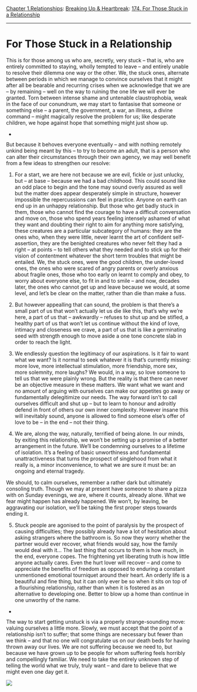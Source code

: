 [Chapter 1.Relationships](https://www.theschooloflife.com/thebookoflife/category/relationships/): [Breaking Up & Heartbreak](https://www.theschooloflife.com/thebookoflife/category/relationships/breaking-up-heartbreak/): [174. For Those Stuck in a Relationship](https://www.theschooloflife.com/thebookoflife/for-those-stuck-in-a-relationship/)

* * *

# For Those Stuck in a Relationship

This is for those among us who are, secretly, very stuck – that is, who are entirely committed to staying, wholly tempted to leave – and entirely unable to resolve their dilemma one way or the other. We, the stuck ones, alternate between periods in which we manage to convince ourselves that it might after all be bearable and recurring crises when we acknowledge that we are – by remaining – well on the way to ruining the one life we will ever be granted. Torn between intense shame and untenable claustrophobia, weak in the face of our conundrum, we may start to fantasise that someone or something else – a parent, the government, a war, an illness, a divine command – might magically resolve the problem for us; like desperate children, we hope against hope that something might just show up.

- <figure><img src="https://www.theschooloflife.com/thebookoflife/wp-content/uploads/2019/08/hero_Lost-Translation-2018-1024x427.jpg" alt="" data-id="23549" data-link="https://www.theschooloflife.com/thebookoflife/?attachment_id=23549" class="wp-image-23549" srcset="https://www.theschooloflife.com/thebookoflife/wp-content/uploads/2019/08/hero_Lost-Translation-2018-1024x427.jpg 1024w, https://www.theschooloflife.com/thebookoflife/wp-content/uploads/2019/08/hero_Lost-Translation-2018-300x125.jpg 300w, https://www.theschooloflife.com/thebookoflife/wp-content/uploads/2019/08/hero_Lost-Translation-2018-768x320.jpg 768w, https://www.theschooloflife.com/thebookoflife/wp-content/uploads/2019/08/hero_Lost-Translation-2018.jpg 1200w" sizes="(max-width: 1024px) 100vw, 1024px"></figure>

But because it behoves everyone eventually – and with nothing remotely unkind being meant by this – to try to become an adult, that is a person who can alter their circumstances through their own agency, we may well benefit from a few ideas to strengthen our resolve:

1. For a start, we are here not because we are evil, fickle or just unlucky, but – at base – because we had a bad childhood. This could sound like an odd place to begin and the tone may sound overly assured as well but the matter does appear desperately simple in structure, however impossible the repercussions can feel in practice. Anyone on earth can end up in an unhappy relationship. But those who get badly stuck in them, those who cannot find the courage to have a difficult conversation and move on, those who spend years feeling intensely ashamed of what they want and doubting their right to aim for anything more satisfying, these creatures are a particular subcategory of humans: they are the ones who, when they were little, never learnt the art of confident self-assertion, they are the benighted creatures who never felt they had a right – at points – to tell others what they needed and to stick up for their vision of contentment whatever the short term troubles that might be entailed. We, the stuck ones, were the good children, the under-loved ones, the ones who were scared of angry parents or overly anxious about fragile ones, those who too early on learnt to comply and obey, to worry about everyone else, to fit in and to smile – and now, decades later, the ones who cannot get up and leave because we would, at some level, and let’s be clear on the matter, rather than die than make a fuss.

2. But however appealling that can sound, the problem is that there’s a small part of us that won’t actually let us die like this, that’s why we’re here, a part of us that – awkwardly – refuses to shut up and be stifled, a healthy part of us that won’t let us continue without the kind of love, intimacy and closeness we crave, a part of us that is like a germinating seed with strength enough to move aside a one tone concrete slab in order to reach the light.&nbsp;

3. We endlessly question the legitimacy of our aspirations. Is it fair to want what we want? Is it normal to seek whatever it is that’s currently missing: more love, more intellectual stimulation, more friendship, more sex, more solemnity, more laughs? We would, in a way, so love someone to tell us that we were plainly wrong. But the reality is that there can never be an objective measure in these matters. We want what we want and no amount of arguing with ourselves can make our appetites go away or fundamentally delegitimize our needs. The way forward isn’t to call ourselves difficult and shut up – but to learn to honour and adroitly defend in front of others our own inner complexity. However insane this will inevitably sound, anyone is allowed to find someone else’s offer of love to be – in the end – not their thing.

4. We are, along the way, naturally, terrified of being alone. In our minds, by exiting this relationship, we won’t be setting up a promise of a better arrangement in the future. We’ll be condemning ourselves to a lifetime of isolation. It’s a feeling of basic unworthiness and fundamental unattractiveness that turns the prospect of singlehood from what it really is, a minor inconvenience, to what we are sure it must be: an ongoing and eternal tragedy.

We should, to calm ourselves, remember a rather dark but ultimately consoling truth. Though we may at present have someone to share a pizza with on Sunday evenings, we are, where it counts, already alone. What we fear might happen has already happened. We won’t, by leaving, be aggravating our isolation, we’ll be taking the first proper steps towards ending it.

5. Stuck people are agonised to the point of paralysis by the prospect of causing difficulties; they possibly already have a lot of hesitation about asking strangers where the bathroom is. So now they worry whether the partner would ever recover, what friends would say, how the family would deal with it… The last thing that occurs to them is how much, in the end, everyone copes. The frightening yet liberating truth is how little anyone actually cares. Even the hurt lover will recover – and come to appreciate the benefits of freedom as opposed to enduring a constant unmentioned emotional tourniquet around their heart. An orderly life is a beautiful and fine thing, but it can only ever be so when it sits on top of a flourishing relationship, rather than when it is fostered as an alternative to developing one. Better to blow up a home than continue in one unworthy of the name.

- <figure><img src="https://www.theschooloflife.com/thebookoflife/wp-content/uploads/2019/08/lost-in-translation-9-1.png" alt="" data-id="23550" data-link="https://www.theschooloflife.com/thebookoflife/?attachment_id=23550" class="wp-image-23550" srcset="https://www.theschooloflife.com/thebookoflife/wp-content/uploads/2019/08/lost-in-translation-9-1.png 600w, https://www.theschooloflife.com/thebookoflife/wp-content/uploads/2019/08/lost-in-translation-9-1-300x169.png 300w" sizes="(max-width: 600px) 100vw, 600px"></figure>

The way to start getting unstuck is via a properly strange-sounding move: valuing ourselves a little more. Slowly, we must accept that the point of a relationship isn’t to suffer; that some things are necessary but fewer than we think – and that no one will congratulate us on our death beds for having thrown away our lives. We are not suffering because we need to, but because we have grown up to be people for whom suffering feels horribly and compellingly familiar. We need to take the entirely unknown step of telling the world what we truly, truly want – and dare to believe that we might even one day get it.

[![](https://img.youtube.com/vi/EAlTqDv5-6A/0.jpg)](https://www.youtube.com/embed/EAlTqDv5-6A '')
&nbsp;&nbsp;  

